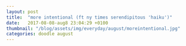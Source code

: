 ```yaml
---
layout: post
title:  "more intentional (ft ny times serendipitous 'haiku')"
date:   2017-08-08-aug8 23:04:29 +0100
thumbnail: "/blog/assets/img/everyday/august/moreintentional.jpg"
categories: doodle august
---
```



